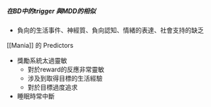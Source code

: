 ##### 在BD中的trigger 與MDD的相似
- 負向的生活事件、神經質、負向認知、情緒的表達、社會支持的缺乏


[[Mania]] 的 Predictors
- 獎勵系統太過靈敏
	- 對於reward的反應非常靈敏
	- 涉及到取得目標的生活經驗
	- 對於目標過度追求
- 睡眠時常中斷
